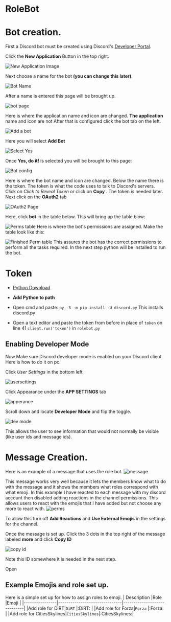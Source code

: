 # RoleBot

# Bot creation. 
First a Discord bot must be created using Discord's  [Developer Portal](https://discord.com/developers/applications).

Click the **New Application** Button in the top right.

![New Application Image](https://cdn.discordapp.com/attachments/707320637026336799/734870107888681020/unknown.png)

Next choose a name for the bot **(you can change this later)**.

![Bot Name](https://cdn.discordapp.com/attachments/707320637026336799/734870582109274163/unknown.png)

After a name is entered this page will be brought up.

![bot page](https://cdn.discordapp.com/attachments/707320637026336799/734871335716651168/unknown.png)

Here is where the application name and icon are changed. **The application** name and icon are not  After that is configured click the bot tab on the left.

![Add a bot](https://cdn.discordapp.com/attachments/707320637026336799/734871830061645904/unknown.png)

Here you will select **Add Bot**

![Select Yes](https://cdn.discordapp.com/attachments/707320637026336799/734872232425422919/unknown.png)

Once **Yes, do it!** is selected you will be brought to this page:

![Bot config](https://cdn.discordapp.com/attachments/707320637026336799/734875049445556335/unknown.png) 

Here is where the bot name and icon are changed. Below the name there is the token. The token is what the code uses to talk to Discord's servers. Click on *Click to Reveal Token* or click on **Copy** . The token is needed later. Next click on the **OAuth2** tab

![OAuth2 Page](https://cdn.discordapp.com/attachments/707320637026336799/734878141255909397/unknown.png)

Here, click **bot** in the table below. This will bring up the table blow:

![Perms table](https://cdn.discordapp.com/attachments/707320637026336799/734878415827501126/unknown.png)
Here is where the bot's permissions are assigned. Make the table look like this:

![Finished Perm table](https://cdn.discordapp.com/attachments/707320637026336799/734878748226093076/unknown.png)
This assures the bot has the correct permissions to perform all the tasks required. In the next step python will be installed to run the bot. 
# Token

- [Python Download](https://www.python.org/ftp/python/3.8.5/python-3.8.5.exe)

- **Add Python to path**

- Open cmd and paste: `py -3 -m pip install -U discord.py` This installs discord.py

- Open a text editor and paste the token from before in place of `token` on line 41
`client.run('token')` in `rolebot.py`

## Enabling Developer Mode
Now Make sure Discord developer mode is enabled on your Discord client. Here is how to do it on pc. 

Click *User Settings* in the bottom left 

![usersettings](https://cdn.discordapp.com/attachments/707320637026336799/734882935026483320/unknown.png)

Click Appearance under the **APP SETTINGS** tab 

![apperance](https://cdn.discordapp.com/attachments/707320637026336799/734883384475779142/unknown.png) 

Scroll down and locate **Developer Mode** and flip the toggle.

![dev mode](https://cdn.discordapp.com/attachments/707320637026336799/734896739605282816/unknown.png)

This allows the user to see information that would not normally be visible (like user ids and message ids).

# Message Creation.
Here is an example of a message that uses the role bot. 
![message](https://cdn.discordapp.com/attachments/707320637026336799/734897516478201916/unknown.png)

This message works very well because it lets the members know what to do with the message and it shows the members what roles correspond with what emoji. In this example I have reacted to each message with my discord account then disabled adding reactions in the channel permissions. This allows users to react with the emojis that I have added but not choose any more to react with.
![perms](https://cdn.discordapp.com/attachments/707320637026336799/734898350452768840/unknown.png)

To allow this turn off **Add Reactions** and **Use External Emojis** in the settings for the channel. 

Once the message is set up. Click the 3 dots in the top right of the message labeled **more**
and click **Copy ID**

![copy id](https://cdn.discordapp.com/attachments/707320637026336799/734899515756118056/unknown.png)

Note this ID somewhere it is needed in the next step.

Open 

## Example Emojis and role set up.
Here is a simple set up for how to assign roles to emoji.
|     Description           |Role                          |Emoji                         |
|----------------|-------------------------------|-----------------------------|
|Add role for DiRT|`DiRT`            |:DiRT:            |
|Add role for Forza|`Forza`            |:Forza:            |
|Add role for CitiesSkylines|`CitiesSkylines`|:CitiesSkylines:|



<!--stackedit_data:
eyJoaXN0b3J5IjpbMTM2ODEyNDcwMSwxMjQwMzI5NjAzLC0zMj
AyOTQwMjEsMTc5MDkwMzI1MCwxNzk2MDYyODgyLC0xMDk4NjUy
MDI4LDIxMDA4OTI5NzcsLTE2MDIyMjAzMDddfQ==
-->